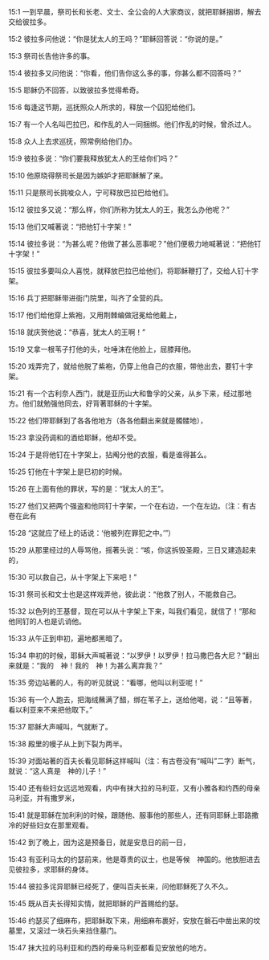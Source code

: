 <a id="1"></a>15:1  一到早晨，祭司长和长老、文士、全公会的人大家商议，就把耶稣捆绑，解去交给彼拉多。  

<a id="2"></a>15:2  彼拉多问他说：“你是犹太人的王吗？”耶稣回答说：“你说的是。”  

<a id="3"></a>15:3  祭司长告他许多的事。  

<a id="4"></a>15:4  彼拉多又问他说：“你看，他们告你这么多的事，你甚么都不回答吗？”  

<a id="5"></a>15:5  耶稣仍不回答，以致彼拉多觉得希奇。  

<a id="6"></a>15:6  每逢这节期，巡抚照众人所求的，释放一个囚犯给他们。  

<a id="7"></a>15:7  有一个人名叫巴拉巴，和作乱的人一同捆绑。他们作乱的时候，曾杀过人。  

<a id="8"></a>15:8  众人上去求巡抚，照常例给他们办。  

<a id="9"></a>15:9  彼拉多说：“你们要我释放犹太人的王给你们吗？”  

<a id="10"></a>15:10  他原晓得祭司长是因为嫉妒才把耶稣解了来。  

<a id="11"></a>15:11  只是祭司长挑唆众人，宁可释放巴拉巴给他们。  

<a id="12"></a>15:12  彼拉多又说：“那么样，你们所称为犹太人的王，我怎么办他呢？”  

<a id="13"></a>15:13  他们又喊著说：“把他钉十字架！”  

<a id="14"></a>15:14  彼拉多说：“为甚么呢？他做了甚么恶事呢？”他们便极力地喊著说：“把他钉十字架！”  

<a id="15"></a>15:15  彼拉多要叫众人喜悦，就释放巴拉巴给他们，将耶稣鞭打了，交给人钉十字架。  

<a id="16"></a>15:16  兵丁把耶稣带进衙门院里，叫齐了全营的兵。  

<a id="17"></a>15:17  他们给他穿上紫袍，又用荆棘编做冠冕给他戴上，  

<a id="18"></a>15:18  就庆贺他说：“恭喜，犹太人的王啊！”  

<a id="19"></a>15:19  又拿一根苇子打他的头，吐唾沫在他脸上，屈膝拜他。  

<a id="20"></a>15:20  戏弄完了，就给他脱了紫袍，仍穿上他自己的衣服，带他出去，要钉十字架。  

<a id="21"></a>15:21  有一个古利奈人西门，就是亚历山大和鲁孚的父亲，从乡下来，经过那地方。他们就勉强他同去，好背著耶稣的十字架。  

<a id="22"></a>15:22  他们带耶稣到了各各他地方（各各他翻出来就是髑髅地），  

<a id="23"></a>15:23  拿没药调和的酒给耶稣，他却不受。  

<a id="24"></a>15:24  于是将他钉在十字架上，拈阄分他的衣服，看是谁得甚么。  

<a id="25"></a>15:25  钉他在十字架上是巳初的时候。  

<a id="26"></a>15:26  在上面有他的罪状，写的是：“犹太人的王”。  

<a id="27"></a>15:27  他们又把两个强盗和他同钉十字架，一个在右边，一个在左边。（注：有古卷在此有  

<a id="28"></a>15:28  “这就应了经上的话说：‘他被列在罪犯之中。’”）  

<a id="29"></a>15:29  从那里经过的人辱骂他，摇著头说：“咳，你这拆毁圣殿，三日又建造起来的，  

<a id="30"></a>15:30  可以救自己，从十字架上下来吧！”  

<a id="31"></a>15:31  祭司长和文士也是这样戏弄他，彼此说：“他救了别人，不能救自己。  

<a id="32"></a>15:32  以色列的王基督，现在可以从十字架上下来，叫我们看见，就信了！”那和他同钉的人也是讥诮他。  

<a id="33"></a>15:33  从午正到申初，遍地都黑暗了。  

<a id="34"></a>15:34  申初的时候，耶稣大声喊著说：“以罗伊！以罗伊！拉马撒巴各大尼？”翻出来就是：“我的　神！我的　神！为甚么离弃我？”  

<a id="35"></a>15:35  旁边站著的人，有的听见就说：“看哪，他叫以利亚呢！”  

<a id="36"></a>15:36  有一个人跑去，把海绒蘸满了醋，绑在苇子上，送给他喝，说：“且等著，看以利亚来不来把他取下。”  

<a id="37"></a>15:37  耶稣大声喊叫，气就断了。  

<a id="38"></a>15:38  殿里的幔子从上到下裂为两半。  

<a id="39"></a>15:39  对面站著的百夫长看见耶稣这样喊叫（注：有古卷没有“喊叫”二字）断气，就说：“这人真是　神的儿子！”  

<a id="40"></a>15:40  还有些妇女远远地观看，内中有抹大拉的马利亚，又有小雅各和约西的母亲马利亚，并有撒罗米，  

<a id="41"></a>15:41  就是耶稣在加利利的时候，跟随他、服事他的那些人，还有同耶稣上耶路撒冷的好些妇女在那里观看。  

<a id="42"></a>15:42  到了晚上，因为这是预备日，就是安息日的前一日，  

<a id="43"></a>15:43  有亚利马太的约瑟前来，他是尊贵的议士，也是等候　神国的。他放胆进去见彼拉多，求耶稣的身体。  

<a id="44"></a>15:44  彼拉多诧异耶稣已经死了，便叫百夫长来，问他耶稣死了久不久。  

<a id="45"></a>15:45  既从百夫长得知实情，就把耶稣的尸首赐给约瑟。  

<a id="46"></a>15:46  约瑟买了细麻布，把耶稣取下来，用细麻布裹好，安放在磐石中凿出来的坟墓里，又滚过一块石头来挡住墓门。  

<a id="47"></a>15:47  抹大拉的马利亚和约西的母亲马利亚都看见安放他的地方。  
